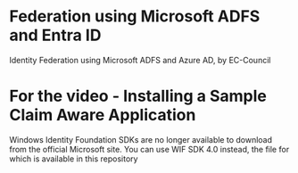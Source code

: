 # Federation using Microsoft ADFS and Entra ID
Identity Federation using Microsoft ADFS and Azure AD, by EC-Council

# For the video - Installing a Sample Claim Aware Application

Windows Identity Foundation SDKs are no longer available to download from the official Microsoft site. You can use WIF SDK 4.0 instead, the file for which is available in this repository
